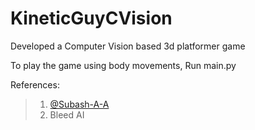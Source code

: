 # KineticGuyCVision

Developed a Computer Vision based 3d platformer game


To play the game using body movements, Run main.py

References:

> 1. <a href="https://github.com/Subash-A-A">@Subash-A-A</a>
> 2. Bleed AI 
